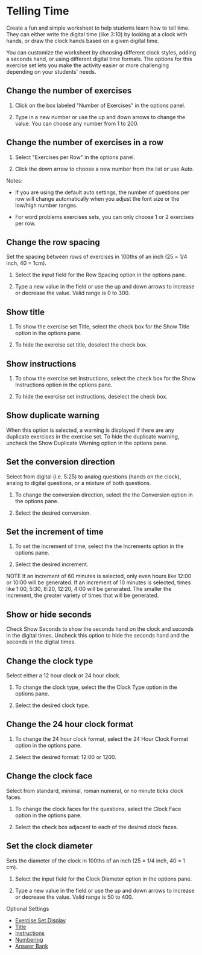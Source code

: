 # Telling Time

Create a fun and simple worksheet to help students learn how to tell time. They can either write the digital time (like 3:10) by looking at a clock with hands, or draw the clock hands based on a given digital time.

You can customize the worksheet by choosing different clock styles, adding a seconds hand, or using different digital time formats. The options for this exercise set lets you make the activity easier or more challenging depending on your students' needs.

## Change the number of exercises

1. Click on the box labeled "Number of Exercises" in the options panel.

2. Type in a new number or use the up and down arrows to change the value. You can choose any number from 1 to 200.

## Change the number of exercises in a row

1. Select "Exercises per Row" in the options panel.

2. Click the down arrow to choose a new number from the list or use Auto.

Notes:

- If you are using the default auto settings, the number of questions per row will change automatically when you adjust the font size or the low/high number ranges.

- For word problems exercises sets, you can only choose 1 or 2 exercises per row.

## Change the row spacing

Set the spacing between rows of exercises in 100ths of an inch (25 = 1/4 inch, 40 = 1cm).

1. Select the input field for the Row Spacing option in the options pane.

2. Type a new value in the field or use the up and down arrows to increase or decrease the value. Valid range is 0 to 300.

## Show title

1. To show the exercise set Title, select the check box for the Show Title option in the options pane.

2. To hide the exercise set title, deselect the check box.

## Show instructions

1. To show the exercise set Instructions, select the check box for the Show Instructions option in the options pane.

2. To hide the exercise set instructions, deselect the check box.

## Show duplicate warning

When this option is selected, a warning is displayed if there are any duplicate exercises in the exercise set. To hide the duplicate warning, uncheck the Show Duplicate Warning option in the options pane.

## Set the conversion direction

Select from digital (i.e. 5:25) to analog questions (hands on the clock), analog to digital questions, or a mixture of both questions.

1. To change the conversion direction, select the the Conversion option in the options pane.

2. Select the desired conversion.

## Set the increment of time

1. To set the increment of time, select the the Increments option in the options pane.

2. Select the desired increment.

NOTE If an increment of 60 minutes is selected, only even hours like 12:00 or 10:00 will be generated. If an increment of 10 minutes is selected, times like 1:00, 5:30, 8:20, 12:20, 4:00 will be generated. The smaller the increment, the greater variety of times that will be generated.

## Show or hide seconds

Check Show Seconds to show the seconds hand on the clock and seconds in the digital times. Uncheck this option to hide the seconds hand and the seconds in the digital times.

## Change the clock type

Select either a 12 hour clock or 24 hour clock.

1. To change the clock type, select the the Clock Type option in the options pane.

2. Select the desired clock type.

## Change the 24 hour clock format

1. To change the 24 hour clock format, select the 24 Hour Clock Format option in the options pane.

2. Select the desired format: 12:00 or 1200.

## Change the clock face

Select from standard, minimal, roman numeral, or no minute ticks clock faces.

1. To change the clock faces for the questions, select the Clock Face option in the options pane.

2. Select the check box adjacent to each of the desired clock faces.

## Set the clock diameter

Sets the diameter of the clock in 100ths of an inch (25 = 1/4 inch, 40 = 1 cm).

1. Select the input field for the Clock Diameter option in the options pane.

2. Type a new value in the field or use the up and down arrows to increase or decrease the value. Valid range is 50 to 400.

Optional Settings

- [Exercise Set Display](../../options/exercise-set-display-options.md)
- [Title](../../options/title-display-options.md)
- [Instructions](../../options/instructions-display-options.md)
- [Numbering](../../options/numbering-display-options.md)
- [Answer Bank](../../options/answer-bank-display-options.md)
